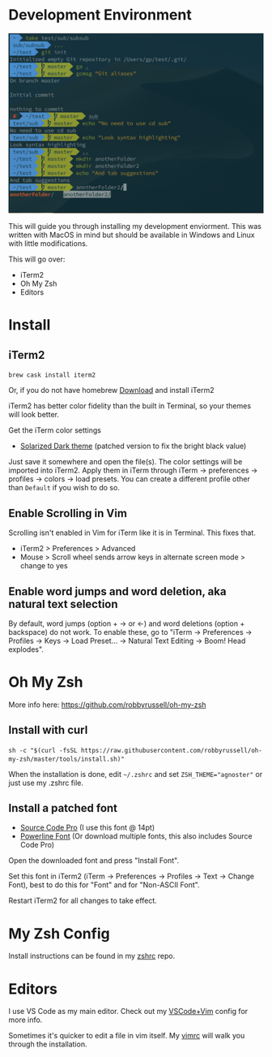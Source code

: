 # Development Environment
![Screen Shot 2019-07-03 at 6.38.02 PM.png](resources/78C4C939C0DE27CCA6786AC1DAE67CF3.png)

This will guide you through installing my development enviorment. This was written with MacOS in mind but should be available in Windows and Linux with little modifications.

This will go over:
* iTerm2
* Oh My Zsh
* Editors

# Install

## iTerm2

`brew cask install iterm2`
    
Or, if you do not have homebrew [Download](http://www.iterm2.com/downloads.html) and install iTerm2 

iTerm2 has better color fidelity than the built in Terminal, so your themes will look better.
    
Get the iTerm color settings

- [Solarized Dark theme](https://raw.githubusercontent.com/mbadolato/iTerm2-Color-Schemes/master/schemes/Solarized%20Dark%20-%20Patched.itermcolors) (patched version to fix the bright black value)

    
Just save it somewhere and open the file(s). The color settings will be imported into iTerm2. Apply them in iTerm through iTerm → preferences → profiles → colors → load presets. You can create a different profile other than `Default` if you wish to do so.

## Enable Scrolling in Vim 

Scrolling isn't enabled in Vim for iTerm like it is in Terminal. This fixes that.
* iTerm2 > Preferences > Advanced
* Mouse > Scroll wheel sends arrow keys in alternate screen mode > change to yes

## Enable word jumps and word deletion, aka natural text selection

By default, word jumps (option + → or ←) and word deletions (option + backspace) do not work. To enable these, go to "iTerm → Preferences → Profiles → Keys → Load Preset... → Natural Text Editing → Boom! Head explodes".

# Oh My Zsh 

More info here: https://github.com/robbyrussell/oh-my-zsh

## Install with curl
    
`sh -c "$(curl -fsSL https://raw.githubusercontent.com/robbyrussell/oh-my-zsh/master/tools/install.sh)"`
    
When the installation is done, edit `~/.zshrc` and set `ZSH_THEME="agnoster"` or just use my .zshrc file.



## Install a patched font

- [Source Code Pro](https://github.com/powerline/fonts/blob/master/SourceCodePro/Source%20Code%20Pro%20for%20Powerline.otf) (I use this font @ 14pt)
- [Powerline Font](https://github.com/powerline/fonts) (Or download multiple fonts, this also includes Source Code Pro)
    
Open the downloaded font and press "Install Font".

Set this font in iTerm2 (iTerm → Preferences → Profiles → Text → Change Font), best to do this for "Font" and for "Non-ASCII Font".

Restart iTerm2 for all changes to take effect.


# My Zsh Config
Install instructions can be found in my [zshrc](https://github.com/Gonzalo8642/zshrc) repo.

# Editors
I use VS Code as my main editor. Check out my [VSCode+Vim](VSCode+Vim.md) config for more info.

Sometimes it's quicker to edit a file in vim itself. My [vimrc](https://github.com/Gonzalo8642/vimrc) will walk you through the installation.
